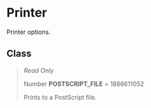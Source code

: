 # Printer
Printer options.

## Class
> *Read Only* 
> 
> Number **POSTSCRIPT_FILE** = 1886611052
> 
> Prints to a PostScript file.

